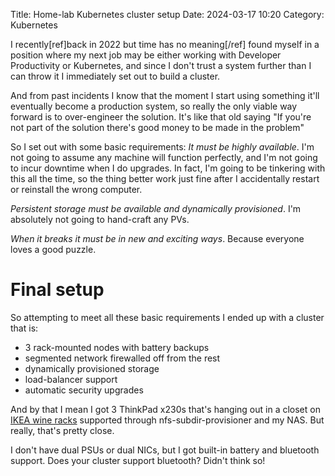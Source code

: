 Title: Home-lab Kubernetes cluster setup
Date: 2024-03-17 10:20
Category: Kubernetes

I recently[ref]back in 2022 but time has no meaning[/ref] found myself in a position where 
my next job may be either working with Developer Productivity or Kubernetes, and since I don't trust a system
further than I can throw it I immediately set out to build a cluster.

And from past incidents I know that the moment I start using something it'll eventually become a production system,
so really the only viable way forward is to over-engineer the solution. It's like that old saying "If you're not part of the 
solution there's good money to be made in the problem"

So I set out with some basic requirements:
*It must be highly available*.
I'm not going to assume any machine will function perfectly, and I'm not going to incur 
downtime when I do upgrades. In fact, I'm going to be tinkering with this all the time, so the thing better work 
just fine after I accidentally restart or reinstall the wrong computer.

*Persistent storage must be available and dynamically provisioned*. I'm absolutely not going to hand-craft any PVs.

*When it breaks it must be in new and exciting ways*. Because everyone loves a good puzzle.


# Final setup

So attempting to meet all these basic requirements I ended up with a cluster that is:

* 3 rack-mounted nodes with battery backups
* segmented network firewalled off from the rest
* dynamically provisioned storage
* load-balancer support
* automatic security upgrades

And by that I mean I got 3 ThinkPad x230s that's hanging out in a closet on [IKEA wine racks](https://www.ikea.com/us/en/p/ivar-shelving-unit-with-bottle-racks-pine-gray-s39250601/)
supported through nfs-subdir-provisioner and my NAS. But really, that's pretty close.

I don't have dual PSUs or dual NICs, but I got built-in battery and bluetooth support.
Does your cluster support bluetooth? Didn't think so!